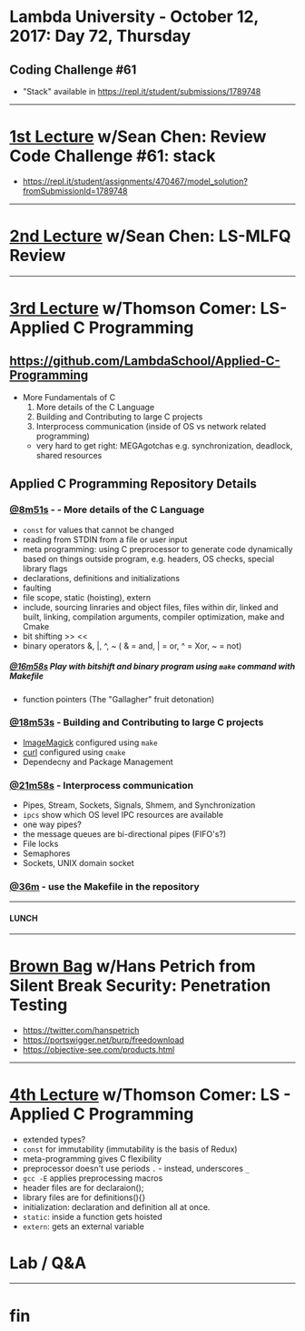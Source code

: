 # Lambda University - October 12, 2017: Day 72, Thursday
## Coding Challenge #61
- "Stack" available in https://repl.it/student/submissions/1789748
***
# [1st Lecture](VIDEO_RECORDED_NOT_POSTED) w/Sean Chen: Review Code Challenge #61: stack
- https://repl.it/student/assignments/470467/model_solution?fromSubmissionId=1789748

***
# [2nd Lecture](NO_VIDEO_RECORDED) w/Sean Chen: LS-MLFQ Review
***
# [3rd Lecture](https://youtu.be/JCUNwhDEaXY) w/Thomson Comer: LS-Applied C Programming
## https://github.com/LambdaSchool/Applied-C-Programming
- More Fundamentals of C
  1. More details of the C Language
  2. Building and Contributing to large C projects
  3. Interprocess communication (inside of OS vs network related programming)
    - very hard to get right: MEGAgotchas e.g. synchronization, deadlock, shared resources

## Applied C Programming Repository Details
### [@8m51s](https://youtu.be/JCUNwhDEaXY?t=8m51s) -  - More details of the C Language
- `const` for values that cannot be changed
- reading from STDIN from a file or user input
- meta programming: using C preprocessor to generate code dynamically based on things outside program, e.g. headers, OS checks, special library flags
- declarations, definitions and initializations
- faulting
- file scope, static (hoisting), extern
- include, sourcing linraries and object files, files within dir, linked and built, linking, compilation arguments, compiler optimization, make and Cmake
- bit shifting >> <<
- binary operators &, |, ^, ~  ( & = and, | = or, ^ = Xor, ~ = not)
##### [@16m58s](https://youtu.be/JCUNwhDEaXY?t=16m58s) Play with bitshift and binary program using `make` command with Makefile
- function pointers (The "Gallagher" fruit detonation)

### [@18m53s](https://youtu.be/JCUNwhDEaXY?t=18m53s) - Building and Contributing to large C projects
- [ImageMagick](https://github.com/ImageMagick/ImageMagick) configured using `make`
- [curl](https://github.com/curl/curl) configured using `cmake`
- Dependecny and Package Management

### [@21m58s](https://youtu.be/JCUNwhDEaXY?t=21m58s) - Interprocess communication
- Pipes, Stream, Sockets, Signals, Shmem, and Synchronization
- `ipcs` show which OS level IPC resources are available
- one way pipes?
- the message queues are bi-directional pipes (FIFO's?)
- File locks
- Semaphores
- Sockets, UNIX domain socket

### [@36m](https://youtu.be/JCUNwhDEaXY?t=36m) - use the Makefile in the repository

***
#### LUNCH
***
# [Brown Bag](VIDEO_RECORDED_NOT_POSTED) w/Hans Petrich from Silent Break Security: Penetration Testing
- https://twitter.com/hanspetrich
- https://portswigger.net/burp/freedownload
- https://objective-see.com/products.html

***
# [4th Lecture](VIDEO_RECORDED_NOT_POSTED) w/Thomson Comer: LS - Applied C Programming
- extended types?
- `const` for immutability (immutability is the basis of Redux)
- meta-programming gives C flexibility
- preprocessor doesn't use periods `.` - instead, underscores `_`
- `gcc -E` applies preprocessing macros
- header files are for declaraion();
- library files are for definitions(){}
- initialization: declaration and definition all at once.
- `static`: inside a function gets hoisted
- `extern`: gets an external variable

# Lab / Q&A
***
# fin
